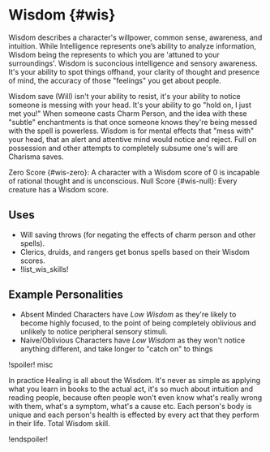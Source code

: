 # Wisdom {#wis}

Wisdom describes a character's willpower, common sense, awareness, and intuition. While Intelligence represents one’s ability to analyze information, Wisdom being the represents to which you are 'attuned to your surroundings'.
Wisdom is suconcious intelligence and sensory awareness. It's your ability to spot things offhand, your clarity of thought and presence of mind, the accuracy of those "feelings" you get about people.

Wisdom save (Will) isn't your ability to resist, it's your ability to notice someone is messing with your head. It's your ability to go "hold on, I just met you!" When someone casts Charm Person, and the idea with these "subtle" enchantments is that once someone knows they're being messed with the spell is powerless. Wisdom is for mental effects that "mess with" your head, that an alert and attentive mind would notice and reject. Full on possession and other attempts to completely subsume one's will are Charisma saves.

Zero Score {#wis-zero}: A character with a Wisdom score of 0 is incapable of rational thought and is unconscious.
Null Score {#wis-null}: Every creature has a Wisdom score.


## Uses

* Will saving throws (for negating the effects of charm person and other spells).
* Clerics, druids, and rangers get bonus spells based on their Wisdom scores.
* !list_wis_skills!


## Example Personalities

* Absent Minded Characters have *Low Wisdom* as they're likely to become highly focused, to the point of being completely oblivious and unlikely to notice peripheral sensory stimuli.
* Naive/Oblivious Characters have *Low Wisdom* as they won't notice anything different, and take longer to "catch on" to things



!spoiler! misc

In practice Healing is all about the Wisdom. It's never as simple as applying what you learn in books to the actual act, it's so much about intuition and reading people, because often people won't even know what's really wrong with them, what's a symptom, what's a cause etc. Each person's body is unique and each person's health is effected by every act that they perform in their life. Total Wisdom skill.

 !endspoiler!

